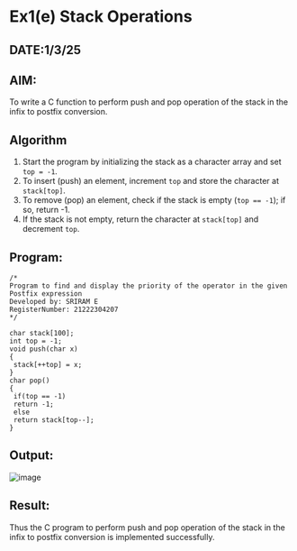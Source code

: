 # Ex1(e) Stack Operations
## DATE:1/3/25
## AIM:
To write a C function to perform push and pop operation of the stack in the infix to postfix conversion.

## Algorithm
1. Start the program by initializing the stack as a character array and set `top = -1`.  
2. To insert (push) an element, increment `top` and store the character at `stack[top]`.  
3. To remove (pop) an element, check if the stack is empty (`top == -1`); if so, return -1.  
4. If the stack is not empty, return the character at `stack[top]` and decrement `top`.  

## Program:
```
/*
Program to find and display the priority of the operator in the given Postfix expression
Developed by: SRIRAM E
RegisterNumber: 21222304207
*/

char stack[100];
int top = -1;
void push(char x)
{
 stack[++top] = x;
}
char pop()
{
 if(top == -1)
 return -1;
 else
 return stack[top--];
}
```

## Output:
![image](https://github.com/user-attachments/assets/03a3b896-4546-4c01-94bd-21348b492edf)


## Result:
Thus the C program to perform push and pop operation of the stack in the infix to postfix conversion is implemented successfully.
